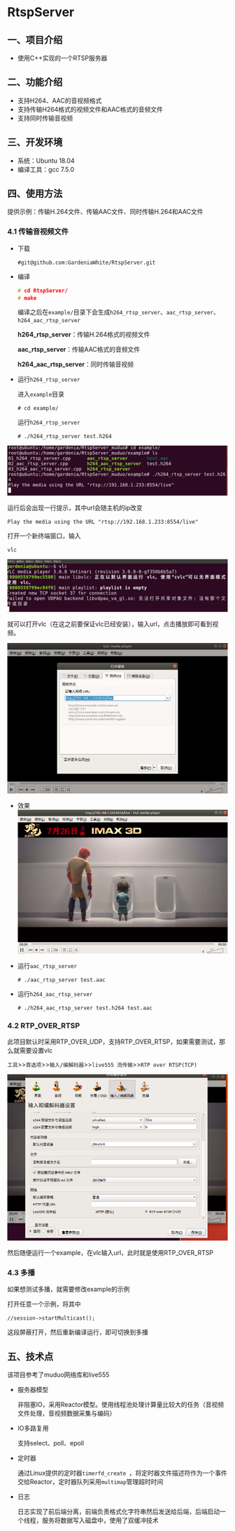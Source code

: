 # RtspServer

## 一、项目介绍

- 使用C++实现的一个RTSP服务器

## 二、功能介绍

- 支持H264、AAC的音视频格式
- 支持传输H264格式的视频文件和AAC格式的音频文件
- 支持同时传输音视频

## 三、开发环境

- 系统：Ubuntu 18.04
- 编译工具：gcc 7.5.0

## 四、使用方法

提供示例：传输H.264文件、传输AAC文件、同时传输H.264和AAC文件

### 4.1 传输音视频文件

- 下载

  ```
  #git@github.com:GardeniaWhite/RtspServer.git
  ```

- 编译

  ```c
  # cd RtspServer/
  # make
  ```

  编译之后在`example/`目录下会生成`h264_rtsp_server`、`aac_rtsp_server`、`h264_aac_rtsp_server`

  **h264_rtsp_server**：传输H.264格式的视频文件

  **aac_rtsp_server**：传输AAC格式的音频文件

  **h264_aac_rtsp_server**：同时传输音视频


- 运行`h264_rtsp_server`

  进入`example`目录

  ```
  # cd example/
  ```

  运行`h264_rtsp_server`

  ```
  # ./h264_rtsp_server test.h264
  ```
![在这里插入图片描述](img/url.png)

  运行后会出现一行提示，其中url会随主机的ip改变

  ```
  Play the media using the URL "rtsp://192.168.1.233:8554/live"
  ```
  打开一个新终端窗口，输入
  ```
  vlc
  ```
![在这里插入图片描述](img/vlc.png)

  就可以打开vlc（在这之前要保证vlc已经安装），输入url，点击播放即可看到视频。

  ![在这里插入图片描述](img/play.png)

- 效果
  ![在这里插入图片描述](img/h264.png)

- 运行`aac_rtsp_server`

  ```
  # ./aac_rtsp_server test.aac
  ```

- 运行`h264_aac_rtsp_server`

  ```
  # ./h264_aac_rtsp_server test.h264 test.aac
  ```

### 4.2 RTP_OVER_RTSP

此项目默认时采用RTP_OVER_UDP，支持RTP_OVER_RTSP，如果需要测试，那么就需要设置vlc

`工具`>>`首选项`>>`输入/编解码器`>>`live555 流传输`>>`RTP over RTSP(TCP)`

![在这里插入图片描述](img/RTSP.png)

然后随便运行一个example，在vlc输入url，此时就是使用RTP_OVER_RTSP

### 4.3 多播

如果想测试多播，就需要修改example的示例

打开任意一个示例，将其中

```
//session->startMulticast();
```

这段屏蔽打开，然后重新编译运行，即可切换到多播

## 五、技术点

该项目参考了muduo网络库和live555

- 服务器模型

  非阻塞IO，采用Reactor模型。使用线程池处理计算量比较大的任务（音视频文件处理，音视频数据采集与编码）

- IO多路复用

  支持select、poll、epoll

- 定时器

  通过Linux提供的定时器`timerfd_create `，将定时器文件描述符作为一个事件交给Reactor，定时器队列采用`multimap`管理超时时间

- 日志

  日志实现了前后端分离，前端负责格式化字符串然后发送给后端，后端启动一个线程，服务将数据写入磁盘中，使用了双缓冲技术